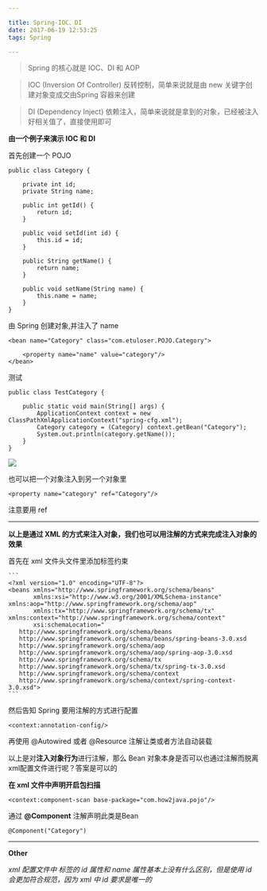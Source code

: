 ```yaml
---

title: Spring-IOC、DI
date: 2017-06-19 12:53:25
tags: Spring

---
```


>Spring 的核心就是 IOC、DI 和 AOP

>IOC (Inversion Of Controller) 反转控制，简单来说就是由 new 关键字创建对象变成交由Spring 容器来创建

>DI (Dependency Inject) 依赖注入，简单来说就是拿到的对象，已经被注入好相关值了，直接使用即可

**由一个例子来演示 IOC 和 DI**

<!--more-->

首先创建一个 POJO

```
public class Category {

    private int id;
    private String name;

    public int getId() {
        return id;
    }

    public void setId(int id) {
        this.id = id;
    }

    public String getName() {
        return name;
    }

    public void setName(String name) {
        this.name = name;
    }
}
```

由 Spring 创建对象,并注入了 name


```
<bean name="Category" class="com.etuloser.POJO.Category">

	<property name="name" value="category"/>
</bean>
```

测试

```
public class TestCategory {

    public static void main(String[] args) {
        ApplicationContext context = new ClassPathXmlApplicationContext("spring-cfg.xml");
        Category category = (Category) context.getBean("Category");
        System.out.println(category.getName());
    }
}
```

![](http://i.imgur.com/HyFThdi.png)



也可以把一个对象注入到另一个对象里

`<property name="category" ref="Category"/>`

注意要用 ref

----------

**以上是通过 XML 的方式来注入对象，我们也可以用注解的方式来完成注入对象的效果**

首先在 xml 文件头文件里添加标签约束

	```
	<?xml version="1.0" encoding="UTF-8"?>
	<beans xmlns="http://www.springframework.org/schema/beans"
	       xmlns:xsi="http://www.w3.org/2001/XMLSchema-instance" xmlns:aop="http://www.springframework.org/schema/aop"
	       xmlns:tx="http://www.springframework.org/schema/tx" xmlns:context="http://www.springframework.org/schema/context"
	       xsi:schemaLocation="
	   http://www.springframework.org/schema/beans
	   http://www.springframework.org/schema/beans/spring-beans-3.0.xsd
	   http://www.springframework.org/schema/aop
	   http://www.springframework.org/schema/aop/spring-aop-3.0.xsd
	   http://www.springframework.org/schema/tx
	   http://www.springframework.org/schema/tx/spring-tx-3.0.xsd
	   http://www.springframework.org/schema/context
	   http://www.springframework.org/schema/context/spring-context-3.0.xsd">
	```

然后告知 Spring 要用注解的方式进行配置

`<context:annotation-config/>`

再使用 @Autowired 或者 @Resource 注解让类或者方法自动装载

以上是对**注入对象行为**进行注解，那么 Bean 对象本身是否可以也通过注解而脱离xml配置文件进行呢？答案是可以的

**在 xml 文件中声明开启包扫描**

`<context:component-scan base-package="com.how2java.pojo"/>`

通过 **@Component** 注解声明此类是Bean

`@Component("Category")`

----------


**Other**

*xml 配置文件中 <bean> 标签的 id 属性和 name 属性基本上没有什么区别，但是使用 id 会更加符合规范，因为 xml 中 id 要求是唯一的*